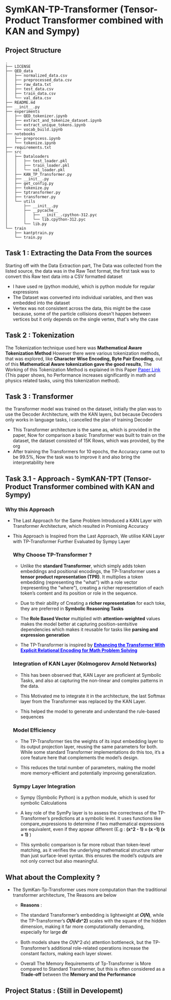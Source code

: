 # SymKAN-TP-Transformer (Tensor-Product Transformer combined with KAN and Sympy)

## Project Structure 
```
.
├── LICENSE
├── QED_data
│   ├── normalized_data.csv
│   ├── preprocessed_data.csv
│   ├── raw_data.txt
│   ├── test_data.csv
│   ├── train_data.csv
│   └── val_data.csv
├── README.md
├── __init__.py
├── experiments
│   ├── QED_tokenizer.ipynb
│   ├── extract_and_tokenize_dataset.ipynb
│   ├── extract_unique_tokens.ipynb
│   └── vocab_build.ipynb
├── notebooks
│   ├── preprocess.ipynb
│   └── tokenize.ipynb
├── requirements.txt
├── src
│   ├── Dataloaders
│   │   ├── test_loader.pkl
│   │   ├── train_loader.pkl
│   │   └── val_loader.pkl
│   ├── KAN_TP_Transformer.py
│   ├── __init__.py
│   ├── get_config.py
│   ├── tokenize.py
│   ├── tptransformer.py
│   ├── transformer.py
│   └── utils
│       ├── __init__.py
│       ├── __pycache__
│       │   ├── __init__.cpython-312.pyc
│       │   └── lib.cpython-312.pyc
│       └── lib.py
└── train
    ├── kantptrain.py
    └── train.py
```

## Task 1 :  Extracting the Data From the sources 
Starting off with the Data Extraction part, The Data was collected from the listed source, the data was in the Raw Text format, the first task was to convert this Raw text data into a CSV formatted dataset
* I have used re (python module), which is python module for regular expressions 
* The Dataset was converted into individual variables, and then was embedded into the dataset 
* Vertex was not consistent across the data, this might be the case because, some of the particle collisions doesn't happen between vertices but it only depends on the single vertex, that's why the case 


## Task 2 : Tokenization  
The Tokenization technique used here was 
   **Mathematical Aware Tokenization Method** 
   However there were various tokenization methods, that was explored, like **Character Wise Encoding, Byte Pair Encoding**, out of this **Mathematical Aware tokenization gave the good results**, The Working of this Tokenization Method is explained in this Paper <a href="https://cdn.iiit.ac.in/cdn/web2py.iiit.ac.in/research_centres/publications/download/inproceedings.pdf.867521e9a9170b72.312e393738313631313937373137322e33332e706466.pdf" style="color:blue;">Paper Link</a> (This paper shows, ho Performance increases significantly in math and physics related tasks, using this tokenization method). 


## Task 3 : Transformer 
the Transformer model was trained on the dataset, initially the plan was to use the Decoder Architecture, with the KAN layers, but because Decoders only works in language tasks, i cancelled the plan of training Decoder 

* This Transformer architecture is the same as, which is provided in the paper, Now for comparison a basic Transformer was built to train on the dataset, the dataset consisted of 15K Rows, which was provided, by the org
* After training the Transformers for 10 epochs, the Accuracy came out to be 99.5%, Now the task was to improve it and also bring the interpretability here 

## Task 3.1 - Approach - SymKAN-TPT (Tensor-Product Transformer combined with KAN and Sympy)
 ### Why this Approach 
* The Last Approach for the Same Problem Introduced a KAN Layer with Transformer Architecture, which resulted in Promising Accuracy 
* This Approach is Inspired from the Last Approach, We utilise KAN Layer with TP-Transformer Further Evaluated by Sympy Layer 
  
  ### Why Choose TP-Transformer ? 
   * Unlike the **standard Transformer**, which simply adds token embeddings and positional encodings, the TP-Transformer uses a **tensor product representation (TPR)**. It multiplies a token embedding (representing the "what") with a role vector (representing the "where"), creating a richer representation of each token’s content and its position or role in the sequence.

   * Due to their ability of Creating a **richer representation** for each toke, they are preferred in **Symbolic Reasoning Tasks**

   * The **Role Based Vector** multiplied with **attention-weighted** values makes the model better at capturing position-sentsitive dependencies which makes it reusable for tasks like **parsing and expression generation** 

   * The TP-Transformer is inspired by **<a href = "https://arxiv.org/pdf/1910.06611" style = "color:blue"> Enhancing the Transformer With Explicit Relational
Encoding for Math Problem Solving </a>** 

  ### Integration of KAN Layer (Kolmogorov Arnold Networks)

  * This has been observed that, KAN Layer are proficient at Symbolic Tasks, and also at capturing the non-linear and complex patterns in the data. 

  * This Motivated me to integrate it in the architecture, the last Softmax layer from the Transformer was replaced by the KAN Layer.

  * This helped the model to generate and understand the rule-based sequences 


  ### Model Efficiency 
  * The TP-Transformer ties the weights of its input embedding layer to its output projection layer, reusing the same parameters for both. While some standard Transformer implementations do this too, it’s a core feature here that complements the model’s design. 

  * This reduces the total number of parameters, making the model more memory-efficient and potentially improving generalization. 

  ### Sympy Layer Integration 
  * Sympy (Symbolic Python) is a python module, which is used for symbolic Calculations 

  * A key role of the SymPy layer is to assess the correctness of the TP-Transformer’s predictions at a symbolic level. It uses functions like compare_expressions to determine if two mathematical expressions are equivalent, even if they appear different (E.g  : **(x^2 - 1) = (x -1) (x + 1)** ) 
  
  * This symbolic comparison is far more robust than token-level matching, as it verifies the underlying mathematical structure rather than just surface-level syntax. this ensures the model’s outputs are not only correct but also meaningful. 


 

## What about the Complexity ?

   * The SymKan-Tp-Transformer uses more computation than the traditional transformer architecture, The Reasons are below 

      * **Reasons** : 
      * The standard Transformer’s embedding is lightweight at **𝑂(𝑁)**, while the TP-Transformer’s **𝑂(𝑁⋅𝑑𝑥^2)** scales with the square of the hidden dimension, making it far more computationally demanding, especially for large **𝑑𝑥** 

      * Both models share the 𝑂(𝑁^2⋅𝑑𝑥) attention bottleneck, but the TP-Transformer’s additional role-related operations increase the constant factors, making each layer slower.

      *  Overall The Memory Requirements of Tp-Transformer is More compared to Standard Transformer, but this is often considered as a **Trade-off** between the **Memory and the Performance** 

## Project Status : (Still in Developemt)

